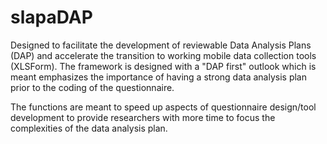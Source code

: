 # slapaDAP
Designed to facilitate the development of reviewable Data Analysis Plans (DAP) and accelerate the transition to working mobile data collection tools (XLSForm). 
The framework is designed with a "DAP first" outlook which is meant emphasizes the importance of having a strong data analysis plan prior to the coding of the questionnaire. 

The functions are meant to speed up aspects of questionnaire design/tool development to provide researchers with more time to focus the complexities of the data analysis plan.
